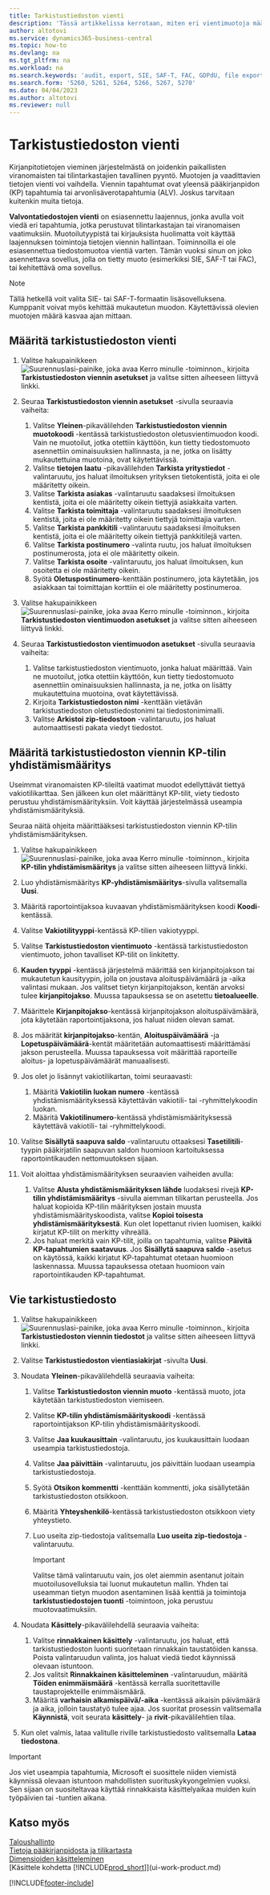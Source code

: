 ```yaml
---
title: Tarkistustiedoston vienti
description: 'Tässä artikkelissa kerrotaan, miten eri vientimuotoja määritetään ja miten niitä käytetään tilintarkastajan tai viranomaisen vaatimusten perusteella.'
author: altotovi
ms.service: dynamics365-business-central
ms.topic: how-to
ms.devlang: na
ms.tgt_pltfrm: na
ms.workload: na
ms.search.keywords: 'audit, export, SIE, SAF-T, FAC, GDPdU, file export'
ms.search.form: '5260, 5261, 5264, 5266, 5267, 5270'
ms.date: 04/04/2023
ms.author: altotovi
ms.reviewer: null
---
```


# <a name="audit-file-export"></a><a name="audit-file-export"></a><a name="audit-file-export"></a>Tarkistustiedoston vienti

Kirjanpitotietojen vieminen järjestelmästä on joidenkin paikallisten viranomaisten tai tilintarkastajien tavallinen pyyntö. Muotojen ja vaadittavien tietojen vienti voi vaihdella. Viennin tapahtumat ovat yleensä pääkirjanpidon (KP) tapahtumia tai arvonlisäverotapahtumia (ALV). Joskus tarvitaan kuitenkin muita tietoja.

**Valvontatiedostojen vienti** on esiasennettu laajennus, jonka avulla voit viedä eri tapahtumia, jotka perustuvat tilintarkastajan tai viranomaisen vaatimuksiin. Muotoilutyypistä tai kirjauksista huolimatta voit käyttää laajennuksen toimintoja tietojen viennin hallintaan. Toiminnoilla ei ole esiasennettua tiedostomuotoa vientiä varten. Tämän vuoksi sinun on joko asennettava sovellus, jolla on tietty muoto (esimerkiksi SIE, SAF-T tai FAC), tai kehitettävä oma sovellus.

> [!NOTE]
> Tällä hetkellä voit valita SIE- tai SAF-T-formaatin lisäsovelluksena. Kumppanit voivat myös kehittää mukautetun muodon. Käytettävissä olevien muotojen määrä kasvaa ajan mittaan.

## <a name="set-up-audit-file-export"></a><a name="set-up-audit-file-export"></a><a name="set-up-audit-file-export"></a>Määritä tarkistustiedoston vienti

1. Valitse hakupainikkeen ![Suurennuslasi-painike, joka avaa Kerro minulle -toiminnon.](media/ui-search/search_small.png "Kerro, mitä haluat tehdä"), kirjoita **Tarkistustiedoston viennin asetukset** ja valitse sitten aiheeseen liittyvä linkki.
2. Seuraa **Tarkistustiedoston viennin asetukset** -sivulla seuraavia vaiheita:

    1. Valitse **Yleinen**-pikavälilehden **Tarkistustiedoston viennin muotokoodi** -kentässä tarkistustiedoston oletusvientimuodon koodi. Vain ne muotoilut, jotka otettiin käyttöön, kun tietty tiedostomuoto asennettiin ominaisuuksien hallinnasta, ja ne, jotka on lisätty mukautettuina muotoina, ovat käytettävissä.
    2. Valitse **tietojen laatu** -pikavälilehden **Tarkista yritystiedot** -valintaruutu, jos haluat ilmoituksen yrityksen tietokentistä, joita ei ole määritetty oikein.
    3. Valitse **Tarkista asiakas** -valintaruutu saadaksesi ilmoituksen kentistä, joita ei ole määritetty oikein tiettyjä asiakkaita varten.
    4. Valitse **Tarkista toimittaja** -valintaruutu saadaksesi ilmoituksen kentistä, joita ei ole määritetty oikein tiettyjä toimittajia varten.
    5. Valitse **Tarkista pankkitili** -valintaruutu saadaksesi ilmoituksen kentistä, joita ei ole määritetty oikein tiettyjä pankkitilejä varten.
    6. Valitse **Tarkista postinumero** -valinta ruutu, jos haluat ilmoituksen postinumerosta, jota ei ole määritetty oikein.
    7. Valitse **Tarkista osoite** -valintaruutu, jos haluat ilmoituksen, kun osoitetta ei ole määritetty oikein.
    8. Syötä **Oletuspostinumero**-kenttään postinumero, jota käytetään, jos asiakkaan tai toimittajan korttiin ei ole määritetty postinumeroa.

3. Valitse hakupainikkeen ![Suurennuslasi-painike, joka avaa Kerro minulle -toiminnon.](media/ui-search/search_small.png "Kerro, mitä haluat tehdä"), kirjoita **Tarkistustiedoston vientimuodon asetukset** ja valitse sitten aiheeseen liittyvä linkki.
4. Seuraa **Tarkistustiedoston vientimuodon asetukset** -sivulla seuraavia vaiheita:

    1. Valitse tarkistustiedoston vientimuoto, jonka haluat määrittää. Vain ne muotoilut, jotka otettiin käyttöön, kun tietty tiedostomuoto asennettiin ominaisuuksien hallinnasta, ja ne, jotka on lisätty mukautettuina muotoina, ovat käytettävissä.
    2. Kirjoita **Tarkistustiedoston nimi** -kenttään vietävän tarkistustiedoston oletustiedostonimi tai tiedostonimimalli.
    3. Valitse **Arkistoi zip-tiedostoon** -valintaruutu, jos haluat automaattisesti pakata viedyt tiedostot.

## <a name="provide-the-gl-account-mapping-for-audit-file-export"></a><a name="provide-the-gl-account-mapping-for-audit-file-export"></a><a name="provide-the-gl-account-mapping-for-audit-file-export"></a>Määritä tarkistustiedoston viennin KP-tilin yhdistämismääritys

Useimmat viranomaisten KP-tileiltä vaatimat muodot edellyttävät tiettyä vakiotilikarttaa. Sen jälkeen kun olet määrittänyt KP-tilit, viety tiedosto perustuu yhdistämismäärityksiin. Voit käyttää järjestelmässä useampia yhdistämismäärityksiä.

Seuraa näitä ohjeita määrittääksesi tarkistustiedoston viennin KP-tilin yhdistämismäärityksen.

1. Valitse hakupainikkeen ![Suurennuslasi-painike, joka avaa Kerro minulle -toiminnon.](media/ui-search/search_small.png "Kerro, mitä haluat tehdä"), kirjoita **KP-tilin yhdistämismääritys** ja valitse sitten aiheeseen liittyvä linkki.
2. Luo yhdistämismääritys **KP-yhdistämismääritys**-sivulla valitsemalla **Uusi**.
3. Määritä raportointijaksoa kuvaavan yhdistämismäärityksen koodi **Koodi**-kentässä.
4. Valitse **Vakiotilityyppi**-kentässä KP-tilien vakiotyyppi.
5. Valitse **Tarkistustiedoston vientimuoto** -kentässä tarkistustiedoston vientimuoto, johon tavalliset KP-tilit on linkitetty.
6. **Kauden tyyppi** -kentässä järjestelmä määrittää sen kirjanpitojakson tai mukautetun kausityypin, jolla on joustava aloituspäivämäärä ja -aika valintasi mukaan. Jos valitset tietyn kirjanpitojakson, kentän arvoksi tulee **kirjanpitojakso**. Muussa tapauksessa se on asetettu **tietoalueelle**.
7. Määrittele **Kirjanpitojakso**-kentässä kirjanpitojakson aloituspäivämäärä, jota käytetään raportointijaksona, jos haluat niiden olevan samat.
8. Jos määrität **kirjanpitojakso**-kentän, **Aloituspäivämäärä** -ja **Lopetuspäivämäärä**-kentät määritetään automaattisesti määrittämäsi jakson perusteella. Muussa tapauksessa voit määrittää raporteille aloitus- ja lopetuspäivämäärät manuaalisesti.
9. Jos olet jo lisännyt vakiotilikartan, toimi seuraavasti:

    1. Määritä **Vakiotilin luokan numero**  -kentässä yhdistämismäärityksessä käytettävän vakiotili- tai -ryhmittelykoodin luokan.
    2. Määritä **Vakiotilinumero**-kentässä yhdistämismäärityksessä käytettävä vakiotili- tai -ryhmittelykoodi.

10. Valitse **Sisällytä saapuva saldo** -valintaruutu ottaaksesi **Tasetilitili**-tyypin pääkirjatilin saapuvan saldon huomioon kartoituksessa raportointikauden nettomuutoksen sijaan.
11. Voit aloittaa yhdistämismäärityksen seuraavien vaiheiden avulla:

    1. Valitse **Alusta yhdistämismäärityksen lähde** luodaksesi rivejä **KP-tilin yhdistämismääritys** -sivulla aiemman tilikartan perusteella. Jos haluat kopioida KP-tilin määrityksen jostain muusta yhdistämismäärityskoodista, valitse **Kopioi toisesta yhdistämismäärityksestä**. Kun olet lopettanut rivien luomisen, kaikki kirjatut KP-tilit on merkitty vihreällä.
    2. Jos haluat merkitä vain KP-tilit, joilla on tapahtumia, valitse **Päivitä KP-tapahtumien saatavuus**. Jos **Sisällytä saapuva saldo** -asetus on käytössä, kaikki kirjatut KP-tapahtumat otetaan huomioon laskennassa. Muussa tapauksessa otetaan huomioon vain raportointikauden KP-tapahtumat.

## <a name="export-the-audit-file"></a><a name="export-the-audit-file"></a><a name="export-the-audit-file"></a>Vie tarkistustiedosto

1. Valitse hakupainikkeen ![Suurennuslasi-painike, joka avaa Kerro minulle -toiminnon.](media/ui-search/search_small.png "Kerro, mitä haluat tehdä"), kirjoita **Tarkistustiedoston viennin tiedostot** ja valitse sitten aiheeseen liittyvä linkki.
2. Valitse **Tarkistustiedoston vientiasiakirjat** -sivulta **Uusi**.
3. Noudata **Yleinen**-pikavälilehdellä seuraavia vaiheita:

    1. Valitse **Tarkistustiedoston viennin muoto** -kentässä muoto, jota käytetään tarkistustiedoston viemiseen.
    2. Valitse **KP-tilin yhdistämismäärityskoodi** -kentässä raportointijakson KP-tilin yhdistämismäärityskoodi.
    3. Valitse **Jaa kuukausittain** -valintaruutu, jos kuukausittain luodaan useampia tarkistustiedostoja.
    4. Valitse **Jaa päivittäin** -valintaruutu, jos päivittäin luodaan useampia tarkistustiedostoja.
    5. Syötä **Otsikon kommentti** -kenttään kommentti, joka sisällytetään tarkistustiedoston otsikkoon.
    6. Määritä **Yhteyshenkilö**-kentässä tarkistustiedoston otsikkoon viety yhteystieto.
    7. Luo useita zip-tiedostoja valitsemalla **Luo useita zip-tiedostoja** -valintaruutu.

        > [!IMPORTANT]
        > Valitse tämä valintaruutu vain, jos olet aiemmin asentanut joitain muotoilusovelluksia tai luonut mukautetun mallin. Yhden tai useamman tietyn muodon asentaminen lisää kenttiä ja toimintoja **tarkistustiedostojen tuonti** -toimintoon, joka perustuu muotovaatimuksiin.

4. Noudata **Käsittely**-pikavälilehdellä seuraavia vaiheita:

    1. Valitse **rinnakkainen käsittely** -valintaruutu, jos haluat, että tarkistustiedoston luonti suoritetaan rinnakkain taustatöiden kanssa. Poista valintaruudun valinta, jos haluat viedä tiedot käynnissä olevaan istuntoon.
    2. Jos valitsit **Rinnakkainen käsitteleminen** -valintaruudun, määritä **Töiden enimmäismäärä** -kentässä kerralla suoritettaville taustaprojekteille enimmäismäärä.
    3. Määritä **varhaisin alkamispäivä/-aika** -kentässä aikaisin päivämäärä ja aika, jolloin taustatyö tulee ajaa. Jos suoritat prosessin valitsemalla **Käynnistä**, voit seurata **käsittely**- ja **rivit**-pikavälilehtien tilaa.

5. Kun olet valmis, lataa valitulle riville tarkistustiedosto valitsemalla **Lataa tiedostona**.

> [!IMPORTANT]
> Jos viet useampia tapahtumia, Microsoft ei suosittele niiden viemistä käynnissä olevaan istuntoon mahdollisten suorituskykyongelmien vuoksi. Sen sijaan on suositeltavaa käyttää rinnakkaista käsittelyaikaa muiden kuin työpäivien tai -tuntien aikana.

## <a name="see-also"></a><a name="see-also"></a><a name="see-also"></a>Katso myös

[Taloushallinto](finance.md)  
[Tietoja pääkirjanpidosta ja tilikartasta](finance-general-ledger.md)  
[Dimensioiden käsitteleminen](finance-dimensions.md)  
[Käsittele kohdetta [!INCLUDE[prod_short](includes/prod_short.md)]](ui-work-product.md)

[!INCLUDE[footer-include](includes/footer-banner.md)]

